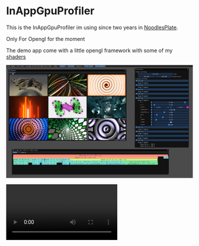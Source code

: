 # InAppGpuProfiler

This is the InAppGpuProfiler im using since two years in [NoodlesPlate](https://github.com/aiekick/NoodlesPlate).

Only For Opengl for the moment

The demo app come with a little opengl framework with some of my [shaders](https://www.shadertoy.com/user/aiekick)

![img](https://github.com/aiekick/InAppGpuProfiler/blob/DemoApp/doc/thumbnail.png)

![video](https://github.com/aiekick/InAppGpuProfiler/blob/DemoApp/doc/demo.mp4)
